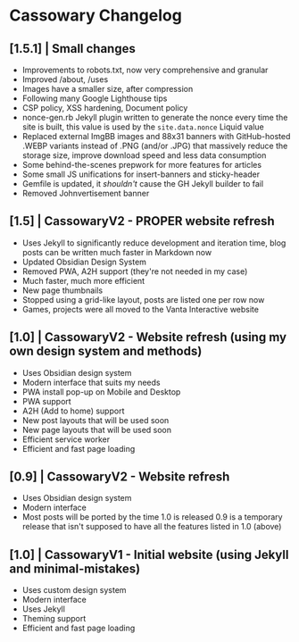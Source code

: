 # Cassowary Changelog

## [1.5.1] | Small changes
  - Improvements to robots.txt, now very comprehensive and granular
  - Improved /about, /uses
  - Images have a smaller size, after compression
  - Following many Google Lighthouse tips
  - CSP policy, XSS hardening, Document policy
  - nonce-gen.rb Jekyll plugin written to generate the nonce every time the site is built, this value is used by the `site.data.nonce` Liquid value
  - Replaced external ImgBB images and 88x31 banners with GitHub-hosted .WEBP variants instead of .PNG (and/or .JPG) that massively reduce the storage size, improve download speed and less data consumption
  - Some behind-the-scenes prepwork for more features for articles
  - Some small JS unifications for insert-banners and sticky-header
  - Gemfile is updated, it *shouldn't* cause the GH Jekyll builder to fail
  - Removed Johnvertisement banner

## [1.5] | CassowaryV2 - PROPER website refresh
  - Uses Jekyll to significantly reduce development and iteration time, blog posts can be written much faster in Markdown now
  - Updated Obsidian Design System
  - Removed PWA, A2H support (they're not needed in my case)
  - Much faster, much more efficient
  - New page thumbnails
  - Stopped using a grid-like layout, posts are listed one per row now
  - Games, projects were all moved to the Vanta Interactive website

## [1.0] | CassowaryV2 - Website refresh (using my own design system and methods)
  - Uses Obsidian design system
  - Modern interface that suits my needs
  - PWA install pop-up on Mobile and Desktop
  - PWA support
  - A2H (Add to home) support
  - New post layouts that will be used soon
  - New page layouts that will be used soon
  - Efficient service worker
  - Efficient and fast page loading

## [0.9] | CassowaryV2 - Website refresh
  - Uses Obsidian design system
  - Modern interface
  - Most posts will be ported by the time 1.0 is released
  0.9 is a temporary release that isn't supposed to have all the features listed in 1.0 (above)

## [1.0] | CassowaryV1 - Initial website (using Jekyll and minimal-mistakes)
  - Uses custom design system
  - Modern interface
  - Uses Jekyll
  - Theming support
  - Efficient and fast page loading

